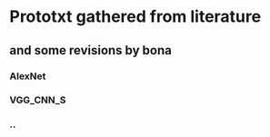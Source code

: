 # Prototxt gathered from literature
## and some revisions by bona

### AlexNet

### VGG_CNN_S

### ..

